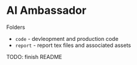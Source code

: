 # AI Ambassador

Folders 
- `code` - devleopment and production code
- `report` - report tex files and associated assets

TODO: finish README
